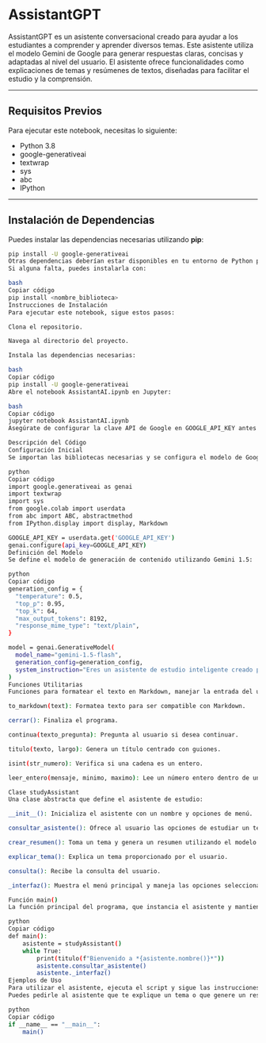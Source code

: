 # AssistantGPT

AssistantGPT es un asistente conversacional creado para ayudar a los estudiantes a comprender y aprender diversos temas. Este asistente utiliza el modelo Gemini de Google para generar respuestas claras, concisas y adaptadas al nivel del usuario. El asistente ofrece funcionalidades como explicaciones de temas y resúmenes de textos, diseñadas para facilitar el estudio y la comprensión.

---

## Requisitos Previos

Para ejecutar este notebook, necesitas lo siguiente:

- Python 3.8  
- google-generativeai  
- textwrap  
- sys  
- abc  
- IPython  

---

## Instalación de Dependencias

Puedes instalar las dependencias necesarias utilizando **pip**:

```bash
pip install -U google-generativeai
Otras dependencias deberían estar disponibles en tu entorno de Python por defecto.
Si alguna falta, puedes instalarla con:

bash
Copiar código
pip install <nombre_biblioteca>
Instrucciones de Instalación
Para ejecutar este notebook, sigue estos pasos:

Clona el repositorio.

Navega al directorio del proyecto.

Instala las dependencias necesarias:

bash
Copiar código
pip install -U google-generativeai
Abre el notebook AssistantAI.ipynb en Jupyter:

bash
Copiar código
jupyter notebook AssistantAI.ipynb
Asegúrate de configurar la clave API de Google en GOOGLE_API_KEY antes de ejecutar el notebook.

Descripción del Código
Configuración Inicial
Se importan las bibliotecas necesarias y se configura el modelo de Google Generative AI con la clave API del usuario.

python
Copiar código
import google.generativeai as genai
import textwrap
import sys
from google.colab import userdata
from abc import ABC, abstractmethod
from IPython.display import display, Markdown

GOOGLE_API_KEY = userdata.get('GOOGLE_API_KEY')
genai.configure(api_key=GOOGLE_API_KEY)
Definición del Modelo
Se define el modelo de generación de contenido utilizando Gemini 1.5:

python
Copiar código
generation_config = {
  "temperature": 0.5,
  "top_p": 0.95,
  "top_k": 64,
  "max_output_tokens": 8192,
  "response_mime_type": "text/plain",
}

model = genai.GenerativeModel(
  model_name="gemini-1.5-flash",
  generation_config=generation_config,
  system_instruction="Eres un asistente de estudio inteligente creado para ayudar a los estudiantes..."
)
Funciones Utilitarias
Funciones para formatear el texto en Markdown, manejar la entrada del usuario y mostrar menús y opciones.

to_markdown(text): Formatea texto para ser compatible con Markdown.

cerrar(): Finaliza el programa.

continua(texto_pregunta): Pregunta al usuario si desea continuar.

titulo(texto, largo): Genera un título centrado con guiones.

isint(str_numero): Verifica si una cadena es un entero.

leer_entero(mensaje, minimo, maximo): Lee un número entero dentro de un rango.

Clase studyAssistant
Una clase abstracta que define el asistente de estudio:

__init__(): Inicializa el asistente con un nombre y opciones de menú.

consultar_asistente(): Ofrece al usuario las opciones de estudiar un tema o generar un resumen.

crear_resumen(): Toma un tema y genera un resumen utilizando el modelo Gemini.

explicar_tema(): Explica un tema proporcionado por el usuario.

consulta(): Recibe la consulta del usuario.

_interfaz(): Muestra el menú principal y maneja las opciones seleccionadas.

Función main()
La función principal del programa, que instancia el asistente y mantiene el flujo de interacción con el usuario.

python
Copiar código
def main():
    asistente = studyAssistant()
    while True:
        print(titulo(f"Bienvenido a *{asistente.nombre()}*"))
        asistente.consultar_asistente()
        asistente._interfaz()
Ejemplos de Uso
Para utilizar el asistente, ejecuta el script y sigue las instrucciones del menú.
Puedes pedirle al asistente que te explique un tema o que genere un resumen de un texto que le proporciones.

python
Copiar código
if __name__ == "__main__":
    main()
